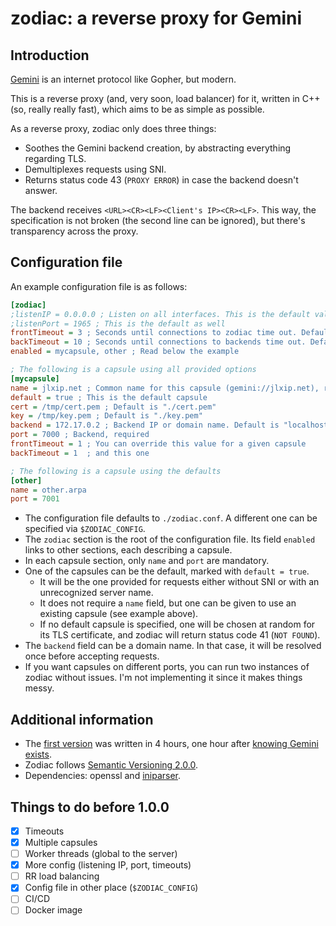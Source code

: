 # zodiac: a reverse proxy for Gemini

## Introduction
[Gemini](https://gemini.circumlunar.space/) is an internet protocol like Gopher, but modern.

This is a reverse proxy (and, very soon, load balancer) for it, written in C++ (so, really really fast), which aims to be as simple as possible.

As a reverse proxy, zodiac only does three things:
- Soothes the Gemini backend creation, by abstracting everything regarding TLS.
- Demultiplexes requests using SNI.
- Returns status code 43 (`PROXY ERROR`) in case the backend doesn't answer.

The backend receives `<URL><CR><LF><Client's IP><CR><LF>`. This way, the specification is not broken (the second line can be ignored), but there's transparency across the proxy.

## Configuration file
An example configuration file is as follows:
```ini
[zodiac]
;listenIP = 0.0.0.0 ; Listen on all interfaces. This is the default value
;listenPort = 1965 ; This is the default as well
frontTimeout = 3 ; Seconds until connections to zodiac time out. Default is 5 seconds
backTimeout = 10 ; Seconds until connections to backends time out. Default is 5 seconds
enabled = mycapsule, other ; Read below the example

; The following is a capsule using all provided options
[mycapsule]
name = jlxip.net ; Common name for this capsule (gemini://jlxip.net), required
default = true ; This is the default capsule
cert = /tmp/cert.pem ; Default is "./cert.pem"
key = /tmp/key.pem ; Default is "./key.pem"
backend = 172.17.0.2 ; Backend IP or domain name. Default is "localhost"
port = 7000 ; Backend, required
frontTimeout = 1 ; You can override this value for a given capsule
backTimeout = 1  ; and this one

; The following is a capsule using the defaults
[other]
name = other.arpa
port = 7001
```

- The configuration file defaults to `./zodiac.conf`. A different one can be specified via `$ZODIAC_CONFIG`.
- The `zodiac` section is the root of the configuration file. Its field `enabled` links to other sections, each describing a capsule.
- In each capsule section, only `name` and `port` are mandatory.
- One of the capsules can be the default, marked with `default = true`.
  - It will be the one provided for requests either without SNI or with an unrecognized server name.
  - It does not require a `name` field, but one can be given to use an existing capsule (see example above).
  - If no default capsule is specified, one will be chosen at random for its TLS certificate, and zodiac will return status code 41 (`NOT FOUND`).
- The `backend` field can be a domain name. In that case, it will be resolved once before accepting requests.
- If you want capsules on different ports, you can run two instances of zodiac without issues. I'm not implementing it since it makes things messy.

## Additional information
- The [first version](https://github.com/jlxip/zodiac/tree/0.1.0) was written in 4 hours, one hour after [knowing Gemini exists](https://youtu.be/K-en4nEV5Xc).
- Zodiac follows [Semantic Versioning 2.0.0](https://semver.org/spec/v2.0.0.html).
- Dependencies: openssl and [iniparser](https://github.com/ndevilla/iniparser).

## Things to do before 1.0.0
- [x] Timeouts
- [x] Multiple capsules
- [ ] Worker threads (global to the server)
- [x] More config (listening IP, port, timeouts)
- [ ] RR load balancing
- [x] Config file in other place (`$ZODIAC_CONFIG`)
- [ ] CI/CD
- [ ] Docker image
